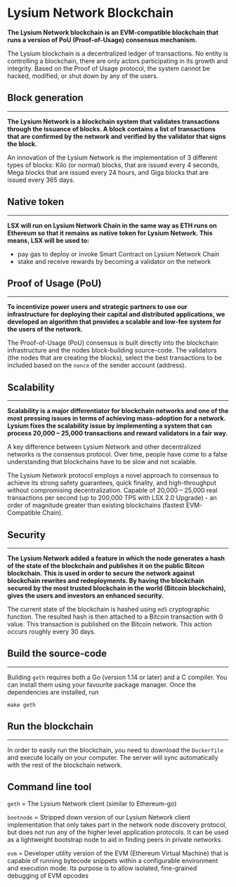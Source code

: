 # Lysium Network Blockchain


__The Lysium Network blockchain is an EVM-compatible blockchain that runs a version of PoU (Proof-of-Usage) consensus mechanism.__

The Lysium blockchain is a decentralized ledger of transactions. No entity is controlling a blockchain, there are only actors participating in its growth and integrity. Based on the Proof of Usage protocol, the system cannot be hacked, modified, or shut down by any of the users.

## Block generation
--- 

__The Lysium Network is a blockchain system that validates transactions through the issuance of blocks. A block contains a list of transactions that are confirmed by the network and verified by the validator that signs the block.__

An innovation of the Lysium Network is the implementation of 3 different types of blocks: Kilo (or normal) blocks, that are issued every 4 seconds, Mega blocks that are issued every 24 hours, and Giga blocks that are issued every 365 days.

## Native token
---
__LSX will run on Lysium Network Chain in the same way as ETH runs on Ethereum so that it remains as native token for Lysium Network. This means, LSX will be used to:__

- pay gas to deploy or invoke Smart Contract on Lysium Network Chain
- stake and receive rewards by becoming a validator on the network

## Proof of Usage (PoU)
---

__To incentivize power users and strategic partners to use our infrastructure for deploying their capital and distributed applications, we developed an algorithm that provides a scalable and low-fee system for the users of the network.__

The Proof-of-Usage (PoU) consensus is built directly into the blockchain infrastructure and the nodes block-building source-code. The validators (the nodes that are creating the blocks), select the best transactions to be included based on the `nonce` of the sender account (address).

## Scalability
---

__Scalability is a major differentiator for blockchain networks and one of the most pressing issues in terms of achieving mass-adoption for a network. Lysium fixes the scalability issue by implementing a system that can process 20,000 – 25,000 transactions and reward validators in a fair way.__

A key difference between Lysium Network and other decentralized networks is the consensus protocol. Over time, people have come to a false understanding that blockchains have to be slow and not scalable.

The Lysium Network protocol employs a novel approach to consensus to achieve its strong safety guarantees, quick finality, and high-throughput without compromising decentralization. Capable of 20,000 – 25,000 real transactions per second (up to 200,000 TPS with LSX 2.0 Upgrade) - an order of magnitude greater than existing blockchains (fastest EVM-Compatible Chain).

## Security
---

__The Lysium Network added a feature in which the node generates a hash of the state of the blockchain and publishes it on the public Bitcon blockchain. This is used in order to secure the network against blockchain rewrites and redeployments. By having the blockchain secured by the most trusted blockchain in the world (Bitcoin blockchain), gives the users and investors an enhanced security.__

The current state of the blockchain is hashed using `md5` cryptographic function. The resulted hash is then attached to a Bitcoin transaction with 0 value. This transaction is published on the Bitcoin network. This action occurs roughly every 30 days.

## Build the source-code
---

Building `geth` requires both a Go (version 1.14 or later) and a C compiler. You can install them using your favourite package manager. Once the dependencies are installed, run

`make geth`

## Run the blockchain
--- 

In order to easily run the blockchain, you need to download the `Dockerfile` and execute locally on your computer.
The server will sync automatically with the rest of the blockchain network.

## Command line tool

`geth` = The Lysium Network client (similar to Ethereum-go)

`bootnode` = Stripped down version of our Lysium Network client implementation that only takes part in the network node discovery protocol, but does not run any of the higher level application protocols. It can be used as a lightweight bootstrap node to aid in finding peers in private networks.

`evm` = Developer utility version of the EVM (Ethereum Virtual Machine) that is capable of running bytecode snippets within a configurable environment and execution mode. Its purpose is to allow isolated, fine-grained debugging of EVM opcodes



